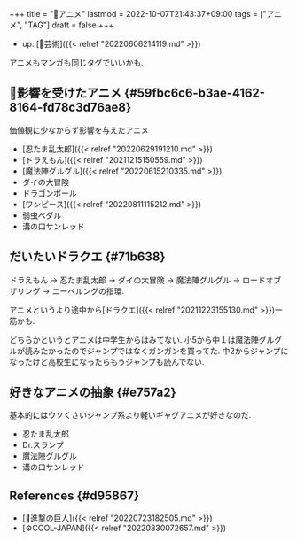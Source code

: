 +++
title = "🔖アニメ"
lastmod = 2022-10-07T21:43:37+09:00
tags = ["アニメ", "TAG"]
draft = false
+++

-   up: [📂芸術]({{< relref "20220606214119.md" >}})

アニメもマンガも同じタグでいいかも.


## 🦊影響を受けたアニメ {#59fbc6c6-b3ae-4162-8164-fd78c3d76ae8}

価値観に少なからず影響を与えたアニメ

-   [忍たま乱太郎]({{< relref "20220629191210.md" >}})
-   [ドラえもん]({{< relref "20211215150559.md" >}})
-   [魔法陣グルグル]({{< relref "20220615210335.md" >}})
-   ダイの大冒険
-   ドラゴンボール
-   [ワンピース]({{< relref "20220811115212.md" >}})
-   弱虫ペダル
-   溝の口サンレッド


## だいたいドラクエ {#71b638}

ドラえもん -> 忍たま乱太郎 -> ダイの大冒険 -> 魔法陣グルグル -> ロードオブザリング -> ニーベルングの指環.

アニメというより途中から[ドラクエ]({{< relref "20211223155130.md" >}})一筋かも.

どちらかというとアニメは中学生からはみてない. 小5から中１は魔法陣グルグルが読みたかったのでジャンプではなくガンガンを買ってた. 中2からジャンプになったけど高校生になったらもうジャンプも読んでない.


## 好きなアニメの抽象 {#e757a2}

基本的にはウソくさいジャンプ系より軽いギャグアニメが好きなのだ.

-   忍たま乱太郎
-   Dr.スランプ
-   魔法陣グルグル
-   溝の口サンレッド


## References {#d95867}

-   [📝進撃の巨人]({{< relref "20220723182505.md" >}})
-   [⚙COOL-JAPAN]({{< relref "20220830072657.md" >}})
